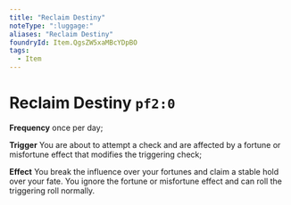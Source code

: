 ```yaml
---
title: "Reclaim Destiny"
noteType: ":luggage:"
aliases: "Reclaim Destiny"
foundryId: Item.QgsZW5xaMBcYDpBO
tags:
  - Item
---
```


# Reclaim Destiny `pf2:0`

**Frequency** once per day;

**Trigger** You are about to attempt a check and are affected by a fortune or misfortune effect that modifies the triggering check;

**Effect** You break the influence over your fortunes and claim a stable hold over your fate. You ignore the fortune or misfortune effect and can roll the triggering roll normally.
